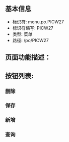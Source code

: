 
## 基本信息

- 标识符: menu.po.PICW27
- 标识符缩写: PICW27
- 类型: 菜单
- 路径: /po/PICW27

## 页面功能描述：





## 按钮列表:


### 删除



### 保存



### 新增



### 查询



